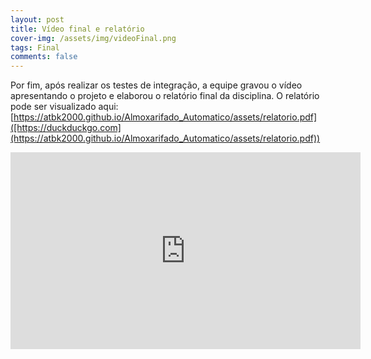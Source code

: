 ```yaml
---
layout: post
title: Vídeo final e relatório 
cover-img: /assets/img/videoFinal.png
tags: Final
comments: false
---
```


Por fim, após realizar os testes de integração, a equipe gravou o vídeo apresentando o projeto e elaborou o relatório final da disciplina. O relatório pode ser visualizado aqui: [https://atbk2000.github.io/Almoxarifado_Automatico/assets/relatorio.pdf]([https://duckduckgo.com](https://atbk2000.github.io/Almoxarifado_Automatico/assets/relatorio.pdf))

<iframe class="center" width="560" height="315" src="https://www.youtube.com/embed/w8k9mWNndKU" title="YouTube video player" frameborder="0" allow="accelerometer; autoplay; clipboard-write; encrypted-media; gyroscope; picture-in-picture" allowfullscreen></iframe>

